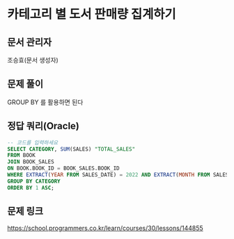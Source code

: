 # 카테고리 별 도서 판매량 집계하기
## 문서 관리자
조승효(문서 생성자)
## 문제 풀이
GROUP BY 를 활용하면 된다
## 정답 쿼리(Oracle)
``` sql
-- 코드를 입력하세요
SELECT CATEGORY, SUM(SALES) "TOTAL_SALES"
FROM BOOK
JOIN BOOK_SALES
ON BOOK.BOOK_ID = BOOK_SALES.BOOK_ID
WHERE EXTRACT(YEAR FROM SALES_DATE) = 2022 AND EXTRACT(MONTH FROM SALES_DATE) = 1
GROUP BY CATEGORY
ORDER BY 1 ASC;
```
## 문제 링크
https://school.programmers.co.kr/learn/courses/30/lessons/144855